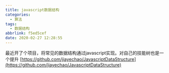 ```yaml
---
title: javascript数据结构
categories:
  - 算法
tags:
  - 数据结构
abbrlink: f5ed5cef
date: 2020-02-27 12:28:55
---
```


最近开了个项目，将常见的数据结构通过javascript实现。对自己的技能树也是一个提升
[https://github.com/jiayechao/JavascriptDataStructure](https://github.com/jiayechao/JavascriptDataStructure)